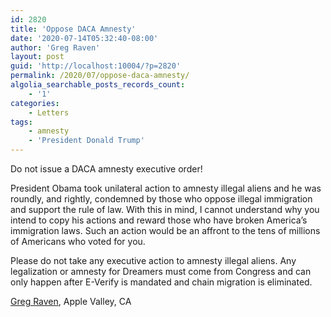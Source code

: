 ```yaml
---
id: 2820
title: 'Oppose DACA Amnesty'
date: '2020-07-14T05:32:40-08:00'
author: 'Greg Raven'
layout: post
guid: 'http://localhost:10004/?p=2820'
permalink: /2020/07/oppose-daca-amnesty/
algolia_searchable_posts_records_count:
    - '1'
categories:
    - Letters
tags:
    - amnesty
    - 'President Donald Trump'
---
```


Do not issue a DACA amnesty executive order!

President Obama took unilateral action to amnesty illegal aliens and he was roundly, and rightly, condemned by those who oppose illegal immigration and support the rule of law. With this in mind, I cannot understand why you intend to copy his actions and reward those who have broken America’s immigration laws. Such an action would be an affront to the tens of millions of Americans who voted for you.

Please do not take any executive action to amnesty illegal aliens. Any legalization or amnesty for Dreamers must come from Congress and can only happen after E-Verify is mandated and chain migration is eliminated.

[Greg Raven](https://www.gregraven.org/), Apple Valley, CA